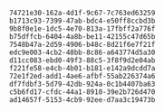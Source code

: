 
                74721e30-162a-4d1f-9c67-7c763ed63259
                b1713c93-7399-47ab-bdc4-e50ff8ccbd3b
                9b8f0e1e-1dc5-4e70-813a-17fbff2a776f
                b75dffcb-6404-4a8b-be11-42155c47d65b
                7548b47a-2d59-4906-b48c-8d21f6e7f21f
                edc9e003-4cb2-48bb-8c86-a643774d5a30
                d11cc083-ebd0-49f3-88c5-3f8f9d2e04ab
                f221fe58-e4cb-4b01-b181-e142a9dcdd7a
                72e1f2ed-add1-4ae6-afbf-55ab226374a6
                df7fdbf3-5d79-42db-924a-0c1b4407ba63
                c5b6fd17-cfdc-44a1-8910-39e2b726d470
                ad14657f-5153-4cb9-92ee-d7aa3c19473b
                